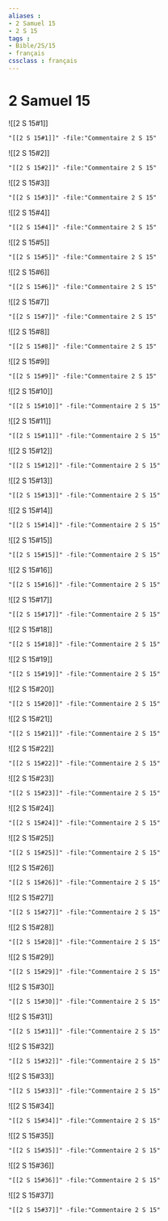 ```yaml
---
aliases : 
- 2 Samuel 15
- 2 S 15
tags : 
- Bible/2S/15
- français
cssclass : français
---
```


# 2 Samuel 15

![[2 S 15#1]]

```query
"[[2 S 15#1]]" -file:"Commentaire 2 S 15"
```

![[2 S 15#2]]

```query
"[[2 S 15#2]]" -file:"Commentaire 2 S 15"
```

![[2 S 15#3]]

```query
"[[2 S 15#3]]" -file:"Commentaire 2 S 15"
```

![[2 S 15#4]]

```query
"[[2 S 15#4]]" -file:"Commentaire 2 S 15"
```

![[2 S 15#5]]

```query
"[[2 S 15#5]]" -file:"Commentaire 2 S 15"
```

![[2 S 15#6]]

```query
"[[2 S 15#6]]" -file:"Commentaire 2 S 15"
```

![[2 S 15#7]]

```query
"[[2 S 15#7]]" -file:"Commentaire 2 S 15"
```

![[2 S 15#8]]

```query
"[[2 S 15#8]]" -file:"Commentaire 2 S 15"
```

![[2 S 15#9]]

```query
"[[2 S 15#9]]" -file:"Commentaire 2 S 15"
```

![[2 S 15#10]]

```query
"[[2 S 15#10]]" -file:"Commentaire 2 S 15"
```

![[2 S 15#11]]

```query
"[[2 S 15#11]]" -file:"Commentaire 2 S 15"
```

![[2 S 15#12]]

```query
"[[2 S 15#12]]" -file:"Commentaire 2 S 15"
```

![[2 S 15#13]]

```query
"[[2 S 15#13]]" -file:"Commentaire 2 S 15"
```

![[2 S 15#14]]

```query
"[[2 S 15#14]]" -file:"Commentaire 2 S 15"
```

![[2 S 15#15]]

```query
"[[2 S 15#15]]" -file:"Commentaire 2 S 15"
```

![[2 S 15#16]]

```query
"[[2 S 15#16]]" -file:"Commentaire 2 S 15"
```

![[2 S 15#17]]

```query
"[[2 S 15#17]]" -file:"Commentaire 2 S 15"
```

![[2 S 15#18]]

```query
"[[2 S 15#18]]" -file:"Commentaire 2 S 15"
```

![[2 S 15#19]]

```query
"[[2 S 15#19]]" -file:"Commentaire 2 S 15"
```

![[2 S 15#20]]

```query
"[[2 S 15#20]]" -file:"Commentaire 2 S 15"
```

![[2 S 15#21]]

```query
"[[2 S 15#21]]" -file:"Commentaire 2 S 15"
```

![[2 S 15#22]]

```query
"[[2 S 15#22]]" -file:"Commentaire 2 S 15"
```

![[2 S 15#23]]

```query
"[[2 S 15#23]]" -file:"Commentaire 2 S 15"
```

![[2 S 15#24]]

```query
"[[2 S 15#24]]" -file:"Commentaire 2 S 15"
```

![[2 S 15#25]]

```query
"[[2 S 15#25]]" -file:"Commentaire 2 S 15"
```

![[2 S 15#26]]

```query
"[[2 S 15#26]]" -file:"Commentaire 2 S 15"
```

![[2 S 15#27]]

```query
"[[2 S 15#27]]" -file:"Commentaire 2 S 15"
```

![[2 S 15#28]]

```query
"[[2 S 15#28]]" -file:"Commentaire 2 S 15"
```

![[2 S 15#29]]

```query
"[[2 S 15#29]]" -file:"Commentaire 2 S 15"
```

![[2 S 15#30]]

```query
"[[2 S 15#30]]" -file:"Commentaire 2 S 15"
```

![[2 S 15#31]]

```query
"[[2 S 15#31]]" -file:"Commentaire 2 S 15"
```

![[2 S 15#32]]

```query
"[[2 S 15#32]]" -file:"Commentaire 2 S 15"
```

![[2 S 15#33]]

```query
"[[2 S 15#33]]" -file:"Commentaire 2 S 15"
```

![[2 S 15#34]]

```query
"[[2 S 15#34]]" -file:"Commentaire 2 S 15"
```

![[2 S 15#35]]

```query
"[[2 S 15#35]]" -file:"Commentaire 2 S 15"
```

![[2 S 15#36]]

```query
"[[2 S 15#36]]" -file:"Commentaire 2 S 15"
```

![[2 S 15#37]]

```query
"[[2 S 15#37]]" -file:"Commentaire 2 S 15"
```

